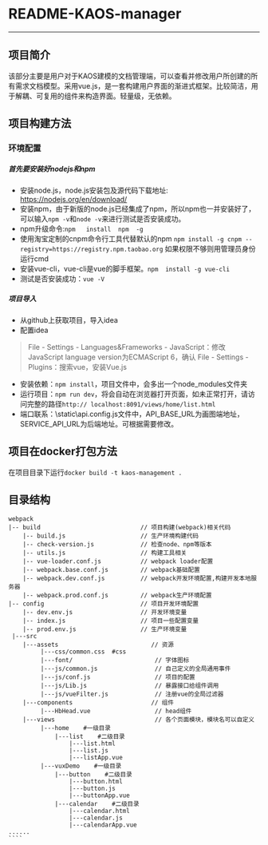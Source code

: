 # README-KAOS-manager
----
## 项目简介
该部分主要是用户对于KAOS建模的文档管理端，可以查看并修改用户所创建的所有需求文档模型。采用vue.js，是一套构建用户界面的渐进式框架。比较简洁，用于解耦、可复用的组件来构造界面。轻量级，无依赖。
## 项目构建方法
### 环境配置
##### 首先要安装好nodejs和npm
+ 安装node.js，node.js安装包及源代码下载地址: <https://nodejs.org/en/download/>
+ 安装npm，由于新版的node.js已经集成了npm，所以npm也一并安装好了，可以输入`npm -v`和`node -v`来进行测试是否安装成功。
+ npm升级命令:`npm   install  npm  -g`
+ 使用淘宝定制的cnpm命令行工具代替默认的npm
     ​    `npm install -g cnpm --registry=https://registry.npm.taobao.org`
如果权限不够则用管理员身份运行cmd
+ 安装vue-cli，vue-cli是vue的脚手框架。`npm  install -g vue-cli`
+ 测试是否安装成功：`vue -V`
##### 项目导入
+ 从github上获取项目，导入idea
+ 配置idea
> File - Settings - Languages&Frameworks - JavaScript：修改JavaScript language version为ECMAScript 6，确认
File - Settings - Plugins：搜索vue，安装Vue.js
+ 安装依赖：`npm install`，项目文件中，会多出一个node_modules文件夹
+ 运行项目：`npm run dev`，将会自动在浏览器打开页面，如未正常打开，请访问完整的路径`http:// localhost:8091/views/home/list.html`
+ 端口联系：\static\api.config.js文件中，API_BASE_URL为画图端地址，SERVICE_API_URL为后端地址。可根据需要修改。

## 项目在docker打包方法
在项目目录下运行`docker build -t kaos-management .`
## 目录结构
```
webpack
|-- build                            // 项目构建(webpack)相关代码
    |-- build.js                     // 生产环境构建代码
    |-- check-version.js             // 检查node、npm等版本
    |-- utils.js                     // 构建工具相关
    |-- vue-loader.conf.js           // webpack loader配置
    |-- webpack.base.conf.js         // webpack基础配置
    |-- webpack.dev.conf.js          // webpack开发环境配置,构建开发本地服务器
    |-- webpack.prod.conf.js         // webpack生产环境配置
|-- config                           // 项目开发环境配置
    |-- dev.env.js                   // 开发环境变量
    |-- index.js                     // 项目一些配置变量
    |-- prod.env.js                  // 生产环境变量
 |---src
    |---assets                          // 资源
         |---css/common.css  #css
         |---font/                       // 字体图标
         |---js/common.js                // 自己定义的全局通用事件
         |---js/conf.js                  // 项目的配置
         |---js/Lib.js                   // 暴露接口给组件调用
         |---js/vueFilter.js             // 注册vue的全局过滤器	
    |---components                      // 组件
         |---HbHead.vue                  // head组件
    |---views                            // 各个页面模块，模块名可以自定义
         |---home    #一级目录
             |---list    #二级目录
                 |---list.html
                 |---list.js
                 |---listApp.vue
         |---vuxDemo    #一级目录
             |---button    #二级目录
                 |---button.html
                 |---button.js
                 |---buttonApp.vue	
             |---calendar    #二级目录
                 |---calendar.html
                 |---calendar.js
                 |---calendarApp.vue		 
......
​````


```

